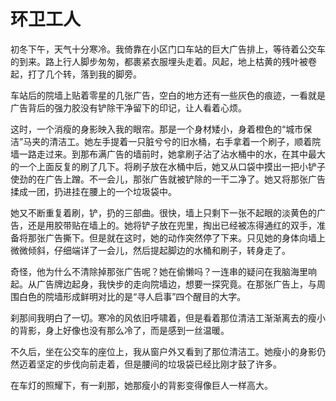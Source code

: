 # 环卫工人



初冬下午，天气十分寒冷。我倚靠在小区门口车站的巨大广告排上，等待着公交车的到来。路上行人脚步匆匆，都裹紧衣服埋头走着。风起，地上枯黄的残叶被卷起，打了几个转，落到我的脚旁。

车站后的院墙上贴着零星的几张广告，空白的地方还有一些灰色的痕迹，一看就是广告背后的强力胶没有铲除干净留下的印记，让人看着心烦。

这时，一个消瘦的身影映入我的眼帘。那是一个身材矮小，身着橙色的“城市保洁”马夹的清洁工。她左手提着一只脏兮兮的旧水桶，右手拿着一个刷子，顺着院墙一路走过来。到那布满广告的墙前时，她拿刷子沾了沾水桶中的水，在其中最大的一个上面反复的刷了几下。将刷子放在水桶中后，她又从口袋中摸出一把小铲子使劲的在广告上蹭。不一会儿，那张广告就被铲除的一干二净了。她又将那张广告揉成一团，扔进挂在腰上的一个垃圾袋中。

她又不断重复着刷，铲，扔的三部曲。很快，墙上只剩下一张不起眼的淡黄色的广告，还是用胶带贴在墙上的。她将铲子放在兜里，掏出已经被冻得通红的双手，准备将那张广告撕下。但是就在这时，她的动作突然停了下来。只见她的身体向墙上微微倾斜，仔细端详了一会儿，然后提起脚边的水桶和刷子，转身走了。

奇怪，他为什么不清除掉那张广告呢？她在偷懒吗？一连串的疑问在我脑海里响起。从广告牌边起身，我快步的走向院墙边，想要一探究竟。在那张广告上，与周围白色的院墙形成鲜明对比的是“寻人启事”四个醒目的大字。

刹那间我明白了一切。寒冷的风依旧呼啸着，但是看着那位清洁工渐渐离去的瘦小的背影，身上好像也没有那么冷了，而是感到一丝温暖。

不久后，坐在公交车的座位上，我从窗户外又看到了那位清洁工。她瘦小的身影仍然迈着坚定的步伐向前走着，但是腰间的垃圾袋已经比刚才鼓了许多。

在车灯的照耀下，有一刹那，她那瘦小的背影变得像巨人一样高大。